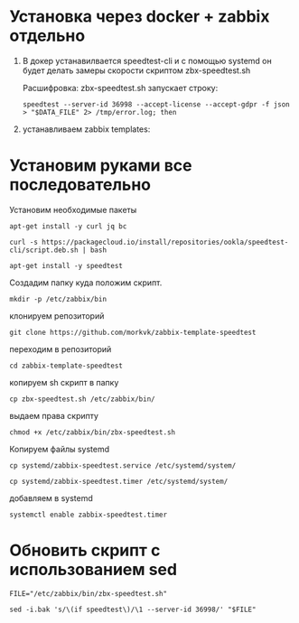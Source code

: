 # Установка через docker + zabbix отдельно
1. В докер устанавилвается speedtest-cli и с помощью systemd он будет делать замеры скорости скриптом zbx-speedtest.sh

    Расшифровка:
    zbx-speedtest.sh запускает строку:
    
   `speedtest --server-id 36998 --accept-license --accept-gdpr -f json > "$DATA_FILE" 2> /tmp/error.log; then`

2. устанавливаем zabbix templates:


# Установим руками все последовательно

Установим необходимые пакеты

`apt-get install -y curl jq bc`

`curl -s https://packagecloud.io/install/repositories/ookla/speedtest-cli/script.deb.sh | bash`

`apt-get install -y speedtest`



Создадим папку куда положим скрипт.

`mkdir -p /etc/zabbix/bin`


клонируем репозиторий

`git clone https://github.com/morkvk/zabbix-template-speedtest`


переходим в репозиторий

`cd zabbix-template-speedtest`


копируем sh скрипт в папку

`cp zbx-speedtest.sh /etc/zabbix/bin/`


выдаем права скрипту

`chmod +x /etc/zabbix/bin/zbx-speedtest.sh`



Копируем файлы systemd

`cp systemd/zabbix-speedtest.service /etc/systemd/system/`

`cp systemd/zabbix-speedtest.timer /etc/systemd/system/`


добавляем в systemd

`systemctl enable zabbix-speedtest.timer`
# Обновить скрипт с использованием sed

`FILE="/etc/zabbix/bin/zbx-speedtest.sh"`

`sed -i.bak 's/\(if speedtest\)/\1 --server-id 36998/' "$FILE"`
